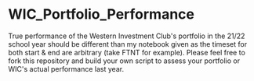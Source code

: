 # WIC_Portfolio_Performance

True performance of the Western Investment Club's portfolio in the 21/22 school year should be different than my notebook given as the timeset for both start & end are arbitrary (take FTNT for example). Please feel free to fork this repository and build your own script to assess your portfolio or WIC's actual performance last year. 
